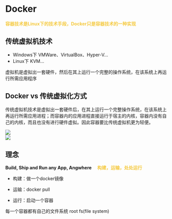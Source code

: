 # Docker

<strong style="color: #f5c93e;">容器技术是Linux下的技术手段，Docker只是容器技术的一种实现</strong>


## 传统虚拟机技术
- Windows下 VMWare、VirtualBox、Hyper-V...
-   Linux下 KVM...

虚拟机是虚拟出一套硬件，然后在其上运行一个完整的操作系统，在该系统上再运行所需应用程序

## Docker vs 传统虚拟化方式
传统虚拟机技术是虚拟出一套硬件后，在其上运行一个完整操作系统，在该系统上再运行所需应用进程；而容器内的应用进程直接运行于宿主的内核，容器内没有自己的内核，而且也没有进行硬件虚拟。因此容器要比传统虚拟机更为轻便。

<image src="https://3503645665-files.gitbook.io/~/files/v0/b/gitbook-x-prod.appspot.com/o/spaces%2F-M5xTVjmK7ax94c8ZQcm%2Fuploads%2Fgit-blob-6e94771ad01da3cb20e2190b01dfa54e3a69d0b2%2Fvirtualization.png?alt=media" />
<br />
<image src="https://3503645665-files.gitbook.io/~/files/v0/b/gitbook-x-prod.appspot.com/o/spaces%2F-M5xTVjmK7ax94c8ZQcm%2Fuploads%2Fgit-blob-5c1a41d44b8602c8f746e8929f484a701869ca25%2Fdocker.png?alt=media" />

## 理念

**Build, Ship and Run any App, Angwhere** <strong style="color: #f5c93e;margin-left: 1em;">构建，运输，处处运行</strong>

- 构建：做一个docker镜像

- 运输：docker pull

- 运行：启动一个容器

每一个容器都有自己的文件系统 root fs(file system)
